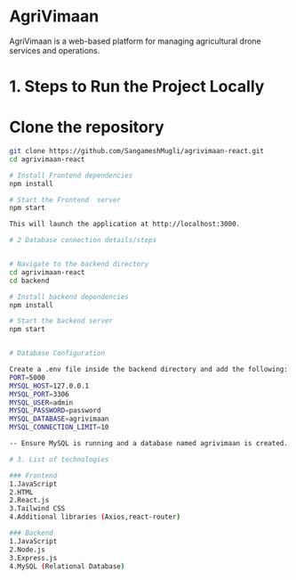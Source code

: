 # AgriVimaan

AgriVimaan is a web-based platform for managing agricultural drone services and operations.

# 1. Steps to Run the Project Locally

# Clone the repository
```bash
git clone https://github.com/SangameshMugli/agrivimaan-react.git
cd agrivimaan-react

# Install Frontend dependencies
npm install

# Start the Frontend  server
npm start

This will launch the application at http://localhost:3000.

# 2 Database connection details/steps


# Navigate to the backend directory
cd agrivimaan-react  
cd backend

# Install backend dependencies
npm install

# Start the backend server
npm start


# Database Configuration

Create a .env file inside the backend directory and add the following:
PORT=5000
MYSQL_HOST=127.0.0.1
MYSQL_PORT=3306
MYSQL_USER=admin
MYSQL_PASSWORD=password
MYSQL_DATABASE=agrivimaan
MYSQL_CONNECTION_LIMIT=10

-- Ensure MySQL is running and a database named agrivimaan is created.

# 3. List of technologies 

### Frontend
1.JavaScript
2.HTML
2.React.js
3.Tailwind CSS
4.Additional libraries (Axios,react-router)

### Backend
1.JavaScript 
2.Node.js
3.Express.js
4.MySQL (Relational Database)

